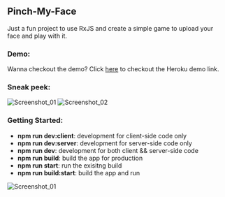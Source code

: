 ## Pinch-My-Face
Just a fun project to use RxJS and create a simple game to upload your face and play with it.


### Demo:
Wanna checkout the demo? Click [here](https://pinch-my-face.herokuapp.com/) to checkout the Heroku demo link.


### Sneak peek:
![Screenshot_01](/public/assets/readme_01.jpg?raw=true)
![Screenshot_02](/public/assets/readme_02.jpg?raw=true)


### Getting Started:
<ul>
    <li><b>npm run dev:client</b>: development for client-side code only</li>
    <li><b>npm run dev:server</b>: development for server-side code only</li>
    <li><b>npm run dev</b>: development for both client && server-side code</li>
    <li><b>npm run build</b>: build the app for production</li>
    <li><b>npm run start</b>: run the exisitng build</li>
    <li><b>npm run build:start</b>: build the app and run</li>
</ul>


![Screenshot_01](https://codeship.com/projects/7d665780-92a6-0134-a27e-6275a8302a8a/status?branch=master)

